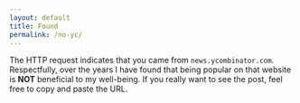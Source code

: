 ```yaml
---
layout: default
title: Found
permalink: /no-yc/
---
```


The HTTP request indicates that you came from `news.ycombinator.com`. Respectfully, over the years I have found that being popular on that website is **NOT** beneficial to my well-being. If you really want to see the post, feel free to copy and paste the URL. 
